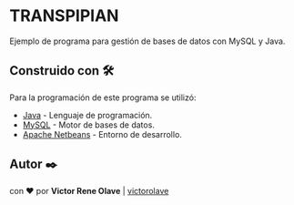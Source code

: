 # TRANSPIPIAN

Ejemplo de programa para gestión de bases de datos con MySQL y Java.

## Construido con 🛠️

Para la programación de este programa se utilizó:
* [Java](https://www.java.com/es/) - Lenguaje de programación.
* [MySQL](https://www.mysql.com/) - Motor de bases de datos.
* [Apache Netbeans](https://netbeans.apache.org/) - Entorno de desarrollo.

## Autor ✒️

con ❤️ por   **Victor Rene Olave** | [victorolave](https://github.com/victorolave)
